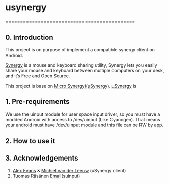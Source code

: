 # usynergy
============================================

## 0. Introduction

This project is on purpose of implement a compatible synergy client 
on Android.

[Synergy][1] is a mouse and keyboard sharing utility, Synergy lets you
easily share your mouse and keyboard between multiple computers on
your desk, and it’s Free and Open Source.

This project is base on [Micro Synergyi(μSynergy)][2]. [μSynergy][2] is


## 1. Pre-requirements

We use the uinput module for user space input driver, so you must have
a modded Android with access to /dev/uinput (Like Cyanogen). That means
your android must have /dev/uinput module and this file can be RW by app.

## 2. How to use it

## 3. Acknowledgements

1) [Alex Evans][3] & [Michiel van der Leeuw][4]  (uSynergy client)
2) Tuomas Räsänen [Email][5](suinput)

[1]:http://synergy-foss.org/
[2]:http://synergy-foss.org/wiki/Micro_Synergy
[3]:http://en.wikipedia.org/wiki/Alex_Evans_(video_game_developer)
[4]:http://en.wikipedia.org/wiki/Michiel_van_der_Leeuw
[5]:tuos@codegrove.org
